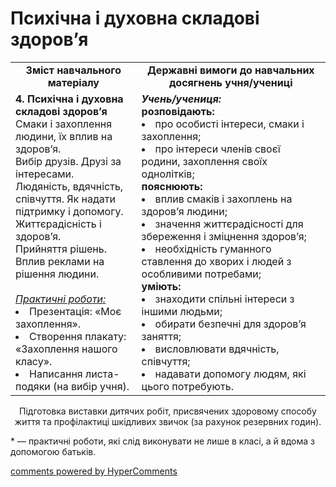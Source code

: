 <div id="hypercomments_widget" class="js-hypercomments-widget invisible"></div>

Психічна і духовна складові здоров’я
=============================================

<table>
  <tr>
    <td width="40%" align="center"><b>Зміст навчального матеріалу<b></td>
    <td width="60%" align="center"><b>Державні вимоги до навчальних досягнень учня/учениці</b></td>
  </tr>
  <tr>
    <td width="40%" style="vertical-align:top !important;">
    <b>4. Психічна і духовна складові здоров’я</b><br>
    Смаки і захоплення людини, їх вплив на здоров’я.<br>
Вибір друзів. Друзі за інтересами.<br>
Людяність, вдячність, співчуття. Як надати підтримку і допомогу.<br>
Життєрадісність і здоров’я.<br>
Прийняття рішень. Вплив реклами на рішення людини. <br>
    <br>
    <u><i>Практичні роботи:</i></u>
    <li>Презентація: «Моє захоплення».</li>
    <li>Створення плакату: «Захоплення нашого класу».</li>
    <li>Написання листа-подяки (на вибір учня).</li>
    </td>
    <td width="60%" style="vertical-align:top !important;">
    <i><b>Учень/учениця:</b></i><br>
    <b>розповідають:</b>
    <li>про особисті інтереси, смаки і захоплення;</li>
    <li>про інтереси членів своєї родини, захоплення своїх однолітків;</li>
    <b>пояснюють:</b>
    <li>вплив смаків і захоплень на здоров’я людини;</li>
    <li>значення життєрадісності для збереження і зміцнення здоров’я;</li>
    <li>необхідність гуманного ставлення до хворих і людей з особливими потребами;</li> 
    <b>уміють:</b>
    <li>знаходити спільні інтереси з іншими людьми;</li>
    <li>обирати безпечні для здоров’я заняття;</li>
    <li>висловлювати вдячність, співчуття;</li>
    <li>надавати допомогу людям, які цього потребують.</li>
	</td>
  </tr>
</table>

<p align="center">Підготовка виставки дитячих робіт, присвячених здоровому способу життя та профілактиці шкідливих звичок (за рахунок резервних годин).</p>
<p>* — практичні роботи, які слід виконувати не лише в класі, а й вдома з допомогою батьків.</p>

<div class="js-hypercomments-container">
<a href="http://hypercomments.com" class="hc-link" title="comments widget">comments powered by HyperComments</a>
</div>